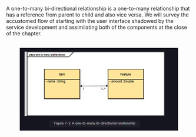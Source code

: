 A one-to-many bi-directional relationship is a one-to-many relationship that has a reference from parent to child and also vice versa. We will survey the accustomed flow of starting with the user interface shadowed by the service development and assimilating both of the components at the close of the chapter.

<br>
<div align="center">
  <img src="../img/bidirectional.JPG">
<br>
